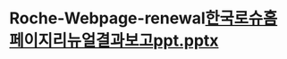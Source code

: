# Roche-Webpage-renewal[한국로슈홈페이지리뉴얼결과보고ppt.pptx](https://github.com/s113377/Roche-Webpage-renewal/files/7006636/ppt.pptx)
